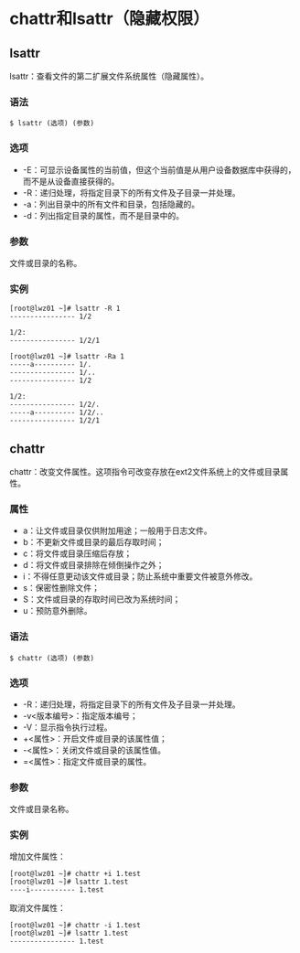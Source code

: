 # chattr和lsattr（隐藏权限）

## lsattr
lsattr：查看文件的第二扩展文件系统属性（隐藏属性）。

### 语法
    $ lsattr (选项) (参数)

### 选项
* -E：可显示设备属性的当前值，但这个当前值是从用户设备数据库中获得的，而不是从设备直接获得的。
* -R：递归处理，将指定目录下的所有文件及子目录一并处理。
* -a：列出目录中的所有文件和目录，包括隐藏的。
* -d：列出指定目录的属性，而不是目录中的。

### 参数
文件或目录的名称。

### 实例
    [root@lwz01 ~]# lsattr -R 1
    ---------------- 1/2

    1/2:
    ---------------- 1/2/1

    [root@lwz01 ~]# lsattr -Ra 1
    -----a---------- 1/.
    ---------------- 1/..
    ---------------- 1/2

    1/2:
    ---------------- 1/2/.
    -----a---------- 1/2/..
    ---------------- 1/2/1


## chattr
chattr：改变文件属性。这项指令可改变存放在ext2文件系统上的文件或目录属性。

### 属性
* a：让文件或目录仅供附加用途；一般用于日志文件。
* b：不更新文件或目录的最后存取时间；
* c：将文件或目录压缩后存放；
* d：将文件或目录排除在倾倒操作之外；
* i：不得任意更动该文件或目录；防止系统中重要文件被意外修改。
* s：保密性删除文件；
* S：文件或目录的存取时间已改为系统时间；
* u：预防意外删除。

### 语法
    $ chattr (选项) (参数)

### 选项
* -R：递归处理，将指定目录下的所有文件及子目录一并处理。
* -v<版本编号>：指定版本编号；
* -V：显示指令执行过程。
* +<属性>：开启文件或目录的该属性值；
* -<属性>：关闭文件或目录的该属性值。
* =<属性>：指定文件或目录的属性。

### 参数
文件或目录名称。

### 实例
增加文件属性：
```
[root@lwz01 ~]# chattr +i 1.test
[root@lwz01 ~]# lsattr 1.test
----i----------- 1.test
```
取消文件属性：
```
[root@lwz01 ~]# chattr -i 1.test
[root@lwz01 ~]# lsattr 1.test
---------------- 1.test
```
